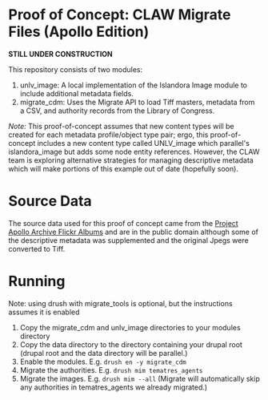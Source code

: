 # Proof of Concept: CLAW Migrate Files (Apollo Edition)

**STILL UNDER CONSTRUCTION**

This repository consists of two modules:

1. unlv_image: A local implementation of the Islandora Image module to include additional metadata fields.
2. migrate_cdm: Uses the Migrate API to load Tiff masters, metadata from a CSV, and authority records from the Library of Congress.

*Note:* This proof-of-concept assumes that new content types will be created for each metadata profile/object type pair; ergo, this proof-of-concept includes a new content type called UNLV_image which parallel's islandora_image but adds some node entity references. However, the CLAW team is exploring alternative strategies for managing descriptive metadata which will make portions of this example out of date (hopefully soon).

# Source Data

The source data used for this proof of concept came from the [Project Apollo Archive Flickr Albums](https://www.flickr.com/photos/projectapolloarchive/albums) and are in the public domain although some of the descriptive metadata was supplemented and the original Jpegs were converted to Tiff.

# Running

Note: using drush with migrate_tools is optional, but the instructions assumes it is enabled

1. Copy the migrate_cdm and unlv_image directories to your modules directory
2. Copy the data directory to the directory containing your drupal root (drupal root and the data directory will be parallel.)
3. Enable the modules. E.g. `drush en -y migrate_cdm`
4. Migrate the authorities. E.g. `drush mim tematres_agents`
5. Migrate the images. E.g. `drush mim --all` (Migrate will automatically skip any authorities in tematres_agents we already migrated.)
